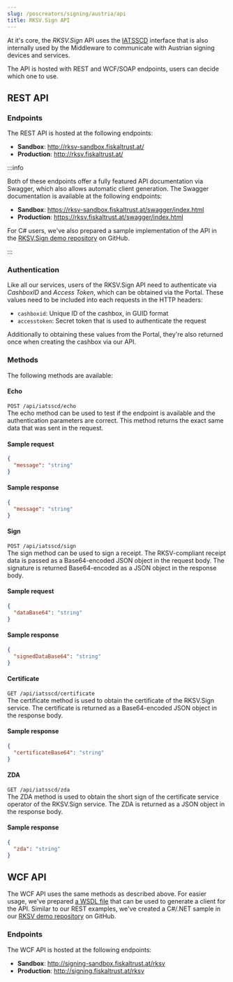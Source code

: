 ```yaml
---
slug: /poscreators/signing/austria/api
title: RKSV.Sign API
---
```


At it's core, the _RKSV.Sign_ API uses the [IATSSCD](https://github.com/fiskaltrust/middleware-interface-dotnet/blob/master/src/fiskaltrust.ifPOS/v0/at/IATSSCD.cs) interface that is also internally used by the Middleware to communicate with Austrian signing devices and services.

The API is hosted with REST and WCF/SOAP endpoints, users can decide which one to use.

## REST API

### Endpoints
The REST API is hosted at the following endpoints:
- **Sandbox**: http://rksv-sandbox.fiskaltrust.at/
- **Production**: http://rksv.fiskaltrust.at/

:::info

Both of these endpoints offer a fully featured API documentation via Swagger, which also allows automatic client generation. The Swagger documentation is available at the following endpoints: 

- **Sandbox**: https://rksv-sandbox.fiskaltrust.at/swagger/index.html
- **Production**: https://rksv.fiskaltrust.at/swagger/index.html

For C# users, we've also prepared a sample implementation of the API in the [RKSV.Sign demo repository](https://github.com/fiskaltrust/signing-demo-rksv) on GitHub.

:::

### Authentication
Like all our services, users of the RKSV.Sign API need to authenticate via _CashboxID_ and _Access Token_, which can be obtained via the Portal. These values need to be included into each requests in the HTTP headers:
- `cashboxid`: Unique ID of the cashbox, in GUID format
- `accesstoken`: Secret token that is used to authenticate the request

Additionally to obtaining these values from the Portal, they're also returned once when creating the cashbox via our API.

### Methods
The following methods are available:

#### Echo
`POST /api/iatsscd/echo`\
The echo method can be used to test if the endpoint is available and the authentication parameters are correct. This method returns the exact same data that was sent in the request.

#### Sample request
```json
{
  "message": "string"
}
```

#### Sample response
```json
{
  "message": "string"
}
```

#### Sign
`POST /api/iatsscd/sign`\
The sign method can be used to sign a receipt. The RKSV-compliant receipt data is passed as a Base64-encoded JSON object in the request body. The signature is returned Base64-encoded as a JSON object in the response body.

#### Sample request
```json
{
  "dataBase64": "string"
}
```

#### Sample response
```json
{
  "signedDataBase64": "string"
}
```

#### Certificate
`GET /api/iatsscd/certificate`\
The certificate method is used to obtain the certificate of the RKSV.Sign service. The certificate is returned as a Base64-encoded JSON object in the response body.

#### Sample response
```json
{
  "certificateBase64": "string"
}
```

#### ZDA
`GET /api/iatsscd/zda`\
The ZDA method is used to obtain the short sign of the certificate service operator of the RKSV.Sign service. The ZDA is returned as a JSON object in the response body.

#### Sample response
```json
{
  "zda": "string"
}
```

## WCF API
The WCF API uses the same methods as described above. For easier usage, we've prepared [a WSDL file](https://github.com/fiskaltrust/signing-demo-rksv/tree/main/wsdl) that can be used to generate a client for the API. Similar to our REST examples, we've created a C#/.NET sample in our [RKSV demo repository](https://github.com/fiskaltrust/signing-demo-rksv) on GitHub.

### Endpoints
The WCF API is hosted at the following endpoints:
- **Sandbox**: http://signing-sandbox.fiskaltrust.at/rksv
- **Production**: http://signing.fiskaltrust.at/rksv